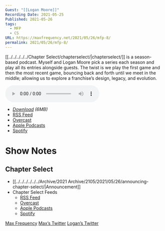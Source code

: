 ```yaml
---
Guest: "[[Logan Moore]]"
Recording Date: 2021-05-25
Published: 2021-05-26
tags:
  - MFP
  - CS
URL: https://maxfrequency.net/2021/05/26/mfp-8/
permalink: 2021/05/26/mfp-8/
---
```

[[../../../../../Chapter Select/chapterselect/|chapterselect/]] is a season-based podcast. Myself and Logan Moore pick a series each season and play all its entries alongside guests. The twist is we play the first game and then the most recent game, bouncing back and forth until we meet in the middle; allowing us to explore a franchise’s design, legacy, and evolution.

<audio controls>
  <source src="https://traffic.libsyn.com/maxfrequency/MF08_Final.mp3">
</audio>

- *[Download](https://traffic.libsyn.com/maxfrequency/MF08_Final.mp3) (6MB)*
- [RSS Feed](https://maxfrequency.libsyn.com/rss)
- [Overcast](https://overcast.fm/itunes1557043396)
- [Apple Podcasts](https://podcasts.apple.com/us/podcast/the-max-frequency-podcast/id1557043396)
- [Spotify](https://open.spotify.com/show/3W1LwBNmhZ6s5QmQViWXKn)

# Show Notes
## Chapter Select

- [[../../../../../../Archive/2021 Archive/2105/2021/05/26/announcing-chapter-select/|Announcement]]
- Chapter Select Feeds
	- [RSS Feed](https://chapterselectpod.libsyn.com/rss)
	- [Overcast](https://overcast.fm/itunes1568777352)
	- [Apple Podcasts](https://podcasts.apple.com/us/podcast/chapter-select/id1568777352)
	- [Spotify](https://open.spotify.com/show/4f1TLZXbwtSX7uHROe9KlS)

[Max Frequency](https://maxfrequency.net/)
[Max’s Twitter](https://www.twitter.com/MaxRoberts143)
[Logan’s Twitter](https://www.twitter.com/mooreman12)
